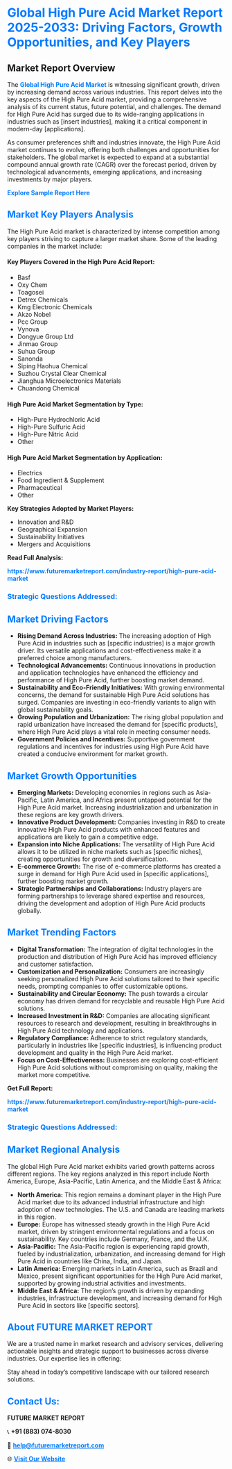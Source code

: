 <h1 style="color: #007BFF;">Global High Pure Acid Market Report 2025-2033: Driving Factors, Growth Opportunities, and Key Players</h1>

<section id="overview">
<h2>Market Report Overview</h2>
<p>The <a href="https://www.futuremarketreport.com/industry-report/high-pure-acid-market" style="color: #007BFF; text-decoration: none;"><strong>Global High Pure Acid Market</strong></a> is witnessing significant growth, driven by increasing demand across various industries. This report delves into the key aspects of the High Pure Acid market, providing a comprehensive analysis of its current status, future potential, and challenges. The demand for High Pure Acid has surged due to its wide-ranging applications in industries such as [insert industries], making it a critical component in modern-day [applications].</p>
<p>As consumer preferences shift and industries innovate, the High Pure Acid market continues to evolve, offering both challenges and opportunities for stakeholders. The global market is expected to expand at a substantial compound annual growth rate (CAGR) over the forecast period, driven by technological advancements, emerging applications, and increasing investments by major players.</p>
</section>

<section id="overview">
<p><a href="https://www.futuremarketreport.com/request-sample/reportId=30714" style="color: #007BFF; text-decoration: none;"><strong>Explore Sample Report Here</strong></a></p>
</section>

<section id="key-players">
<h2 style="color: #007BFF;">Market Key Players Analysis</h2>
<p>The High Pure Acid market is characterized by intense competition among key players striving to capture a larger market share. Some of the leading companies in the market include:</p>
<h4>Key Players Covered in the High Pure Acid Report:</h4>
<ul><li>Basf</li><li>Oxy Chem</li><li>Toagosei</li><li>Detrex Chemicals</li><li>Kmg Electronic Chemicals</li><li>Akzo Nobel</li><li>Pcc Group</li><li>Vynova</li><li>Dongyue Group Ltd</li><li>Jinmao Group</li><li>Suhua Group</li><li>Sanonda</li><li>Siping Haohua Chemical</li><li>Suzhou Crystal Clear Chemical</li><li>Jianghua Microelectronics Materials</li><li>Chuandong Chemical</li></ul>
<h4>High Pure Acid Market Segmentation by Type:</h4>
<ul><li>High-Pure Hydrochloric Acid</li><li>High-Pure Sulfuric Acid</li><li>High-Pure Nitric Acid</li><li>Other</li></ul>

<h4>High Pure Acid Market Segmentation by Application:</h4>
<ul><li>Electrics</li><li>Food Ingredient &amp; Supplement</li><li>Pharmaceutical</li><li>Other</li></ul>
<p><strong>Key Strategies Adopted by Market Players:</strong></p>
<ul>
<li>Innovation and R&D</li>
<li>Geographical Expansion</li>
<li>Sustainability Initiatives</li>
<li>Mergers and Acquisitions</li>
</ul>
</section>

<section>
<p><strong>Read Full Analysis: </strong></p><a href="https://www.futuremarketreport.com/industry-report/high-pure-acid-market" style="color: #007BFF; text-decoration: none;"><strong>https://www.futuremarketreport.com/industry-report/high-pure-acid-market</strong></a>
<h3 style="color: #007BFF;">Strategic Questions Addressed:</h3>
</section>

<section id="driving-factors">
<h2 style="color: #007BFF;">Market Driving Factors</h2>
<ul>
<li><strong>Rising Demand Across Industries:</strong> The increasing adoption of High Pure Acid in industries such as [specific industries] is a major growth driver. Its versatile applications and cost-effectiveness make it a preferred choice among manufacturers.</li>
<li><strong>Technological Advancements:</strong> Continuous innovations in production and application technologies have enhanced the efficiency and performance of High Pure Acid, further boosting market demand.</li>
<li><strong>Sustainability and Eco-Friendly Initiatives:</strong> With growing environmental concerns, the demand for sustainable High Pure Acid solutions has surged. Companies are investing in eco-friendly variants to align with global sustainability goals.</li>
<li><strong>Growing Population and Urbanization:</strong> The rising global population and rapid urbanization have increased the demand for [specific products], where High Pure Acid plays a vital role in meeting consumer needs.</li>
<li><strong>Government Policies and Incentives:</strong> Supportive government regulations and incentives for industries using High Pure Acid have created a conducive environment for market growth.</li>
</ul>
</section>

<section id="growth-opportunities">
<h2 style="color: #007BFF;">Market Growth Opportunities</h2>
<ul>
<li><strong>Emerging Markets:</strong> Developing economies in regions such as Asia-Pacific, Latin America, and Africa present untapped potential for the High Pure Acid market. Increasing industrialization and urbanization in these regions are key growth drivers.</li>
<li><strong>Innovative Product Development:</strong> Companies investing in R&D to create innovative High Pure Acid products with enhanced features and applications are likely to gain a competitive edge.</li>
<li><strong>Expansion into Niche Applications:</strong> The versatility of High Pure Acid allows it to be utilized in niche markets such as [specific niches], creating opportunities for growth and diversification.</li>
<li><strong>E-commerce Growth:</strong> The rise of e-commerce platforms has created a surge in demand for High Pure Acid used in [specific applications], further boosting market growth.</li>
<li><strong>Strategic Partnerships and Collaborations:</strong> Industry players are forming partnerships to leverage shared expertise and resources, driving the development and adoption of High Pure Acid products globally.</li>
</ul>
</section>

<section id="trending-factors">
<h2 style="color: #007BFF;">Market Trending Factors</h2>
<ul>
<li><strong>Digital Transformation:</strong> The integration of digital technologies in the production and distribution of High Pure Acid has improved efficiency and customer satisfaction.</li>
<li><strong>Customization and Personalization:</strong> Consumers are increasingly seeking personalized High Pure Acid solutions tailored to their specific needs, prompting companies to offer customizable options.</li>
<li><strong>Sustainability and Circular Economy:</strong> The push towards a circular economy has driven demand for recyclable and reusable High Pure Acid solutions.</li>
<li><strong>Increased Investment in R&D:</strong> Companies are allocating significant resources to research and development, resulting in breakthroughs in High Pure Acid technology and applications.</li>
<li><strong>Regulatory Compliance:</strong> Adherence to strict regulatory standards, particularly in industries like [specific industries], is influencing product development and quality in the High Pure Acid market.</li>
<li><strong>Focus on Cost-Effectiveness:</strong> Businesses are exploring cost-efficient High Pure Acid solutions without compromising on quality, making the market more competitive.</li>
</ul>
</section>

<section>
<p><strong>Get Full Report: </strong></p><a href="https://www.futuremarketreport.com/industry-report/high-pure-acid-market" style="color: #007BFF; text-decoration: none;"><strong>https://www.futuremarketreport.com/industry-report/high-pure-acid-market</strong></a>
<h3 style="color: #007BFF;">Strategic Questions Addressed:</h3>
</section>


<section id="regional-analysis">
<h2 style="color: #007BFF;">Market Regional Analysis</h2>
<p>The global High Pure Acid market exhibits varied growth patterns across different regions. The key regions analyzed in this report include North America, Europe, Asia-Pacific, Latin America, and the Middle East & Africa:</p>
<ul>
<li><strong>North America:</strong> This region remains a dominant player in the High Pure Acid market due to its advanced industrial infrastructure and high adoption of new technologies. The U.S. and Canada are leading markets in this region.</li>
<li><strong>Europe:</strong> Europe has witnessed steady growth in the High Pure Acid market, driven by stringent environmental regulations and a focus on sustainability. Key countries include Germany, France, and the U.K.</li>
<li><strong>Asia-Pacific:</strong> The Asia-Pacific region is experiencing rapid growth, fueled by industrialization, urbanization, and increasing demand for High Pure Acid in countries like China, India, and Japan.</li>
<li><strong>Latin America:</strong> Emerging markets in Latin America, such as Brazil and Mexico, present significant opportunities for the High Pure Acid market, supported by growing industrial activities and investments.</li>
<li><strong>Middle East & Africa:</strong> The region’s growth is driven by expanding industries, infrastructure development, and increasing demand for High Pure Acid in sectors like [specific sectors].</li>
</ul>
</section>

<footer>
<h2 style="color: #007BFF;">About FUTURE MARKET REPORT</h2>
<p>We are a trusted name in market research and advisory services, delivering actionable insights and strategic support to businesses across diverse industries. Our expertise lies in offering:</p>

<p>Stay ahead in today’s competitive landscape with our tailored research solutions.</p>

<h2 style="color: #007BFF;">Contact Us:</h2>
<p><strong>FUTURE MARKET REPORT</strong></p>
<p>📞 <strong>+91 (883) 074-8030</strong></p>
<p>📧 <strong><a href="mailto:help@futuremarketreport.com" style="color: #007BFF;">help@futuremarketreport.com</a></strong></p>
<p>🌐 <strong><a href="https://www.futuremarketreport.com/" style="color: #007BFF;">Visit Our Website</a></strong></p>
</footer>